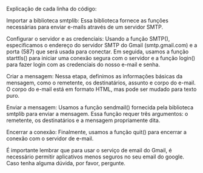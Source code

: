 
Explicação de cada linha do código:

Importar a biblioteca smtplib: Essa biblioteca fornece as funções necessárias para enviar e-mails através de um servidor SMTP.

Configurar o servidor e as credenciais: Usando a função SMTP(), especificamos o endereço do servidor SMTP do Gmail (smtp.gmail.com) e a porta (587) que será usada para conectar. Em seguida, usamos a função starttls() para iniciar uma conexão segura com o servidor e a função login() para fazer login com as credenciais do nosso e-mail e senha.

Criar a mensagem: Nessa etapa, definimos as informações básicas da mensagem, como o remetente, os destinatários, assunto e corpo do e-mail. O corpo do e-mail está em formato HTML, mas pode ser mudado para texto puro.

Enviar a mensagem: Usamos a função sendmail() fornecida pela biblioteca smtplib para enviar a mensagem. Essa função requer três argumentos: o remetente, os destinatários e a mensagem propriamente dita.

Encerrar a conexão: Finalmente, usamos a função quit() para encerrar a conexão com o servidor de e-mail.

É importante lembrar que para usar o serviço de email do Gmail, é necessário permitir aplicativos menos seguros no seu email do google.
Caso tenha alguma dúvida, por favor, pergunte.
